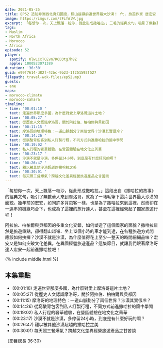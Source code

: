 ```yaml
---
date: 2021-05-25
title: EP52 造訪非洲西北魔幻國度，翻山越嶺前進世界最大沙漠！ ft. 旅遊作家 唐宏安
image: https://imgur.com/7FifAlW.jpg
excerpt: 「每想你一次，天上飄落一粒沙，從此形成撒哈拉。」三毛的經典文句，吸引了無數華人來到摩洛哥，包括本集的來賓宏安；後來因緣際會下，她更成為了撒哈拉旅遊的經營者！沙漠不就是沙漠，為什麼值得花上至少一整天的時間細細品味？阿拉伯、柏柏爾與貝都因的多重文化交錯，如何塑造了這個國家的面貌？這集節目，就讓我們跟著摩洛哥達人宏安一起前進撒哈拉吧！
tags:
- Muslim
- North Africa
- Morocco
- Africa
episode: 52
player:
  spotify: 0lwLCxTCEvm7R6D3tg7h8Z
  apple: 1000523071389
duration: '36:30'
guid: e99f7614-d82f-42bc-9b23-1f251592f527
filepath: travel-wok-files/ep52.mp3
guests:
- ane
maps:
- morocco-climate
- morocco-sahara
timeline:
- time: '00:01:10 '
  text: 走遍世界那麼多國，為什麼對愛上摩洛哥這片土地？
- time: '00:05:27 '
  text: 從歷史人文認識摩洛哥，關於阿拉伯、柏柏爾與貝都因
- time: '00:11:15 '
  text: 摩洛哥的地理特色：一道山脈劃分了兩個世界？沙漠其實很冷？
- time: '00:14:26 '
  text: 從窮酸背包客到私人訂製行程，不同方式前進撒哈拉的箇中學問
- time: '00:19:02 '
  text: 私人行程的奢華體驗，在營區體驗在地文化之菁華
- time: '00:23:17 '
  text: 沙漠不就是沙漠，多停留24小時，到底是有什麼好玩的啊？
- time: '00:26:47 '
  text: 難以被其他沙漠超越的撒哈拉之美
- time: '00:30:01 '
  text: 每天照三餐爆氣？跨越文化差異經營旅遊產品之甘苦談
---
```


「每想你一次，天上飄落一粒沙，從此形成撒哈拉。」這段出自《撒哈拉的故事》的經典文句，吸引了無數華人來到摩洛哥，就為了一睹毛筆下這片世界最大沙漠的面貌。幾年前的宏安，如同許多背包客一樣，也是為了撒哈拉來到這裡，然而卻在一連串的機緣巧合下，也成為了這裡的旅行達人，甚至在這裡經營起了獨家旅遊行程！

阿拉伯、柏柏爾與貝都因的多重文化交錯，如何塑造了這個國家的面貌？撒哈拉雖然是旅遊重點，卻得翻山越嶺、坐上12個小時的車才能到達，在各種旅遊方式間應該如何抉擇？沙漠不就是沙漠，為什麼值得花上至少一整天的時間細細品味？宏安又是如何突破文化差異，在異國經營旅遊產品？這集節目，就讓我們跟著摩洛哥達人宏安一起前進撒哈拉吧！

{% include middle.html %}

## 本集重點

* (00:01:10) 走遍世界那麼多國，為什麼對愛上摩洛哥這片土地？
* (00:05:27) 從歷史人文認識摩洛哥，關於阿拉伯、柏柏爾與貝都因
* (00:11:15) 摩洛哥的地理特色：一道山脈劃分了兩個世界？沙漠其實很冷？
* (00:14:26) 從窮酸背包客到私人訂製行程，不同方式前進撒哈拉的箇中學問
* (00:19:02) 私人行程的奢華體驗，在營區體驗在地文化之菁華
* (00:23:17) 沙漠不就是沙漠，多停留24小時，到底是有什麼好玩的啊？
* (00:26:47) 難以被其他沙漠超越的撒哈拉之美
* (00:30:01) 每天照三餐爆氣？跨越文化差異經營旅遊產品之甘苦談

（節目總長 36:30）
